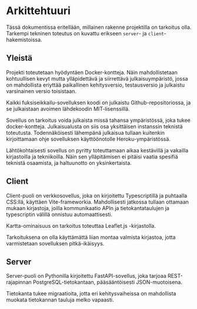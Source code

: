 # Arkittehtuuri

Tässä dokumentissa eritellään, millainen rakenne projektilla on tarkoitus olla.
Tarkempi tekninen toteutus on kuvattu erikseen `server`- ja `client`-
hakemistoissa.

## Yleistä

Projekti toteutetaan hyödyntäen Docker-kontteja. Näin mahdollistetaan
kohtuullisen kevyt mutta ylläpidettävä ja siirrettävä julkaisuympäristö,
jossa on mahdollista eriyttää paikallinen kehitysversio, testausversio ja
julkaistu varsinainen versio toisistaan.

Kaikki fuksiseikkailu-sovelluksen koodi on julkaistu Github-repositoriossa,
ja se julkaistaan avoimen lähdekoodin MIT-lisenssillä.

Sovellus on tarkoitus voida julkaista missä tahansa ympäristössä, joka tukee
docker-kontteja. Julkaisualusta on siis osa yksittäisen instanssin teknistä
toteutusta. Todennäköisesti lähempänä julkaisua tullaan kuitenkin kirjoittamaan
ohje sovelluksen käyttöönotolle Heroku-ympäristössä.

Lähtökohtaisesti sovellus on pyritty toteuttamaan aikaa kestävillä ja vakailla
kirjastoilla ja tekniikoilla. Näin sen ylläpitämisen ei pitäisi vaatia spesifiä
teknistä osaamista, ja haltuunotto on yksinkertaista.

## Client
Client-puoli on verkkosovellus, joka on kirjoitettu Typescriptillä ja puhtaalla
CSS:llä, käyttäen Vite-frameworkia. Mahdollisesti jatkossa tullaan ottamaan
mukaan kirjastoja, joilla kommunikaatio APIn ja tietokantataulujen ja
typescriptin välillä onnistuu automaattisesti.

Kartta-ominaisuus on tarkoitus toteuttaa Leaflet.js -kirjastolla.

Tarkoituksena on olla käyttämättä liian montaa valmista kirjastoa, jotta
varmistetaan sovelluksen pitkä-ikäisyys.

## Server
Server-puoli on Pythonilla kirjoitettu FastAPI-sovellus, joka tarjoaa
REST-rajapinnan PostgreSQL-tietokantaan, pääsääntöisesti JSON-muotoisena.

Tietokanta tukee migraatioita, jotta eri kehitysvaiheissa on mahdollista muokata
tietokannan tauluja melko vapaasti.
